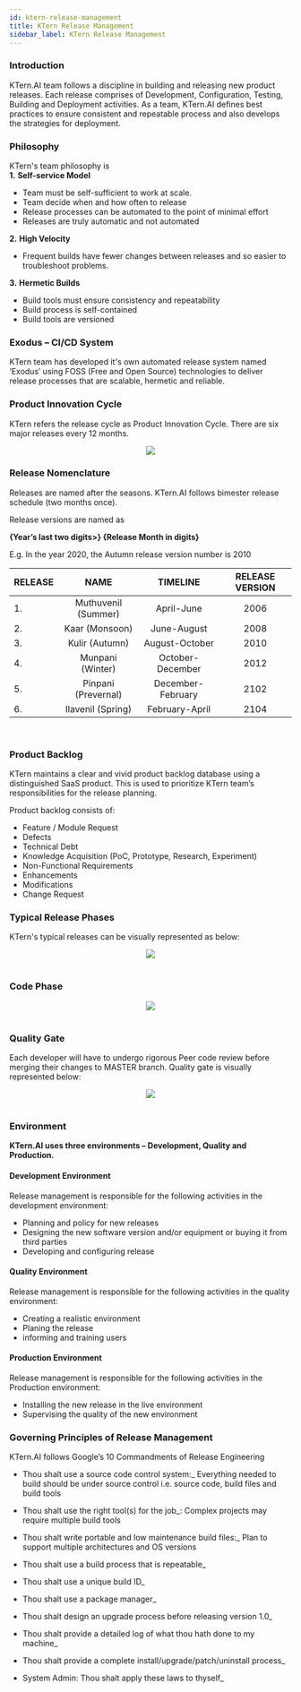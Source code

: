 ```yaml
---
id: ktern-release-management
title: KTern Release Management
sidebar_label: KTern Release Management
---
```


### Introduction

KTern.AI team follows a discipline in building and releasing new product releases. Each release comprises of Development, Configuration, Testing, Building and Deployment activities. As a team, KTern.AI defines best practices to ensure consistent and repeatable process and also develops the strategies for deployment.
<br>

### Philosophy

KTern's team philosophy is <br>
**1.** **Self-service Model**

- Team must be self-sufficient to work at scale.
- Team decide when and how often to release
- Release processes can be automated to the point of minimal effort
- Releases are truly automatic and not automated
  <br>

**2.** **High Velocity**

- Frequent builds have fewer changes between releases and so easier to troubleshoot problems.
  <br>

**3.** **Hermetic Builds**

- Build tools must ensure consistency and repeatability
- Build process is self-contained
- Build tools are versioned
  <br>

### Exodus – CI/CD System

KTern team has developed it's own automated release system named ‘Exodus’ using FOSS (Free and Open Source) technologies to deliver release processes that are scalable, hermetic and reliable.

### Product Innovation Cycle

KTern refers the release cycle as Product Innovation Cycle. There are six major releases every 12 months.

<center>
<img src = "https://storage.googleapis.com/ktern-public-files/product-documentation/product-innovation-cycle.png">
</center>

### Release Nomenclature

Releases are named after the seasons. KTern.AI follows bimester release schedule (two months once).

Release versions are named as

**{Year’s last two digits>} {Release Month in digits}**

E.g. In the year 2020, the Autumn release version number is 2010

| RELEASE |        NAME         |     TIMELINE      | RELEASE VERSION |
| ------- | :-----------------: | :---------------: | :-------------: |
| 1.      | Muthuvenil (Summer) |    April-June     |      2006       |
| 2.      |   Kaar (Monsoon)    |    June-August    |      2008       |
| 3.      |   Kulir (Autumn)    |  August-October   |      2010       |
| 4.      |  Munpani (Winter)   | October-December  |      2012       |
| 5.      | Pinpani (Prevernal) | December-February |      2102       |
| 6.      |  Ilavenil (Spring)  |  February-April   |      2104       |

<br>

### Product Backlog

KTern maintains a clear and vivid product backlog database using a distinguished SaaS product. This is used to prioritize KTern team’s responsibilities for the release planning.

Product backlog consists of:

- Feature / Module Request
- Defects
- Technical Debt
- Knowledge Acquisition (PoC, Prototype, Research, Experiment)
- Non-Functional Requirements
- Enhancements
- Modifications
- Change Request
  <br>

### Typical Release Phases

KTern's typical releases can be visually represented as below:

<center>
<img src = "https://storage.googleapis.com/ktern-public-files/product-documentation/release%20planning.png">
</center>
<br>

### Code Phase

<center>
<img src = "https://storage.googleapis.com/ktern-public-files/product-documentation/code-phase.png">
</center>
<br>

### Quality Gate

Each developer will have to undergo rigorous Peer code review before merging their changes to MASTER branch. Quality gate is visually represented below:

<center>
<img src = "https://storage.googleapis.com/ktern-public-files/product-documentation/quality-gate.png">
</center>
<br>

### Environment

**KTern.AI uses three environments – Development, Quality and Production.**

#### Development Environment

Release management is responsible for the following activities in the development environment:

- Planning and policy for new releases
- Designing the new software version and/or equipment or buying it from third parties
- Developing and configuring release
  <br>

#### Quality Environment

Release management is responsible for the following activities in the quality environment:

- Creating a realistic environment
- Planing the release
- informing and training users
  <br>

#### Production Environment

Release management is responsible for the following activities in the Production environment:

- Installing the new release in the live environment
- Supervising the quality of the new environment
  <br>

### Governing Principles of Release Management

KTern.AI follows Google’s 10 Commandments of Release Engineering

- Thou shalt use a source code control system:\_ Everything needed to build should be under source control i.e. source code, build files and build tools

- Thou shalt use the right tool(s) for the job\_: Complex projects may require multiple build tools

- Thou shalt write portable and low maintenance build files:\_ Plan to support multiple architectures and OS versions

- Thou shalt use a build process that is repeatable\_

- Thou shalt use a unique build ID\_

- Thou shalt use a package manager\_

- Thou shalt design an upgrade process before releasing version 1.0\_

- Thou shalt provide a detailed log of what thou hath done to my machine\_

- Thou shalt provide a complete install/upgrade/patch/uninstall process\_

- System Admin: Thou shalt apply these laws to thyself\_
